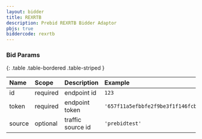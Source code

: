 ```yaml
---
layout: bidder
title: REXRTB
description: Prebid REXRTB Bidder Adaptor
pbjs: true
biddercode: rexrtb
---
```


### Bid Params

{: .table .table-bordered .table-striped }

| Name   | Scope    | Description       | Example                              | Type    |
| :----- | :------- | :---------------- | :----------------------------------- | :------ |
| id     | required | endpoint id       | `123`                                | integer |
| token  | required | endpoint token    | `'657f11a5efbbfe2f9be3f1f146fcbc22'` | string  |
| source | optional | traffic source id | `'prebidtest'`                       | string  |
